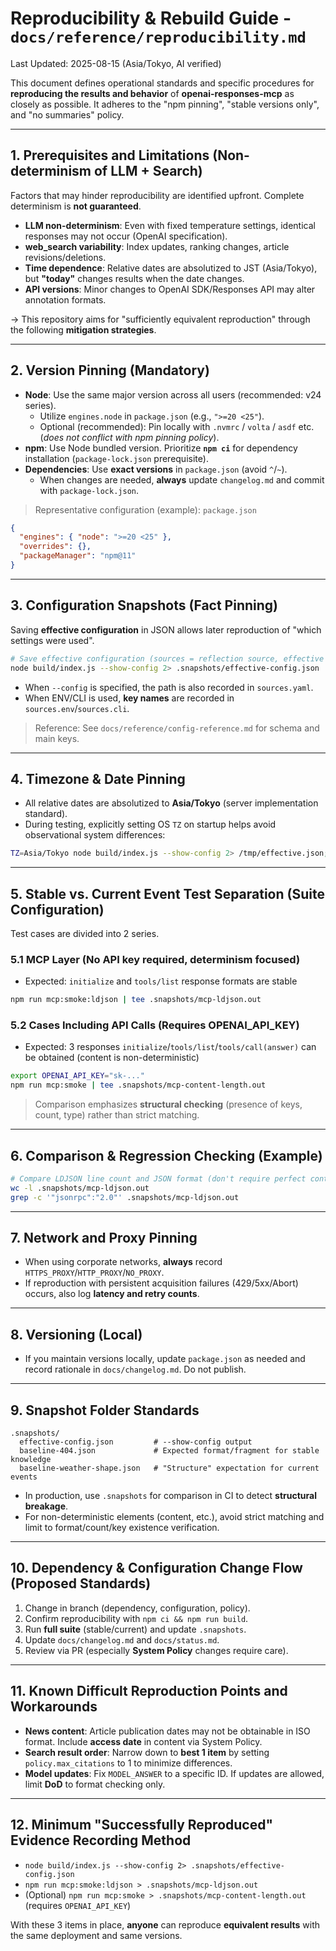 
# Reproducibility & Rebuild Guide - `docs/reference/reproducibility.md`
Last Updated: 2025-08-15 (Asia/Tokyo, AI verified)

This document defines operational standards and specific procedures for **reproducing the results and behavior** of **openai-responses-mcp** as closely as possible.
It adheres to the "npm pinning", "stable versions only", and "no summaries" policy.

---

## 1. Prerequisites and Limitations (Non-determinism of LLM + Search)
Factors that may hinder reproducibility are identified upfront. Complete determinism is **not guaranteed**.

- **LLM non-determinism**: Even with fixed temperature settings, identical responses may not occur (OpenAI specification).
- **web_search variability**: Index updates, ranking changes, article revisions/deletions.
- **Time dependence**: Relative dates are absolutized to JST (Asia/Tokyo), but **"today"** changes results when the date changes.
- **API versions**: Minor changes to OpenAI SDK/Responses API may alter annotation formats.

-> This repository aims for "sufficiently equivalent reproduction" through the following **mitigation strategies**.

---

## 2. Version Pinning (Mandatory)
- **Node**: Use the same major version across all users (recommended: v24 series).
  - Utilize `engines.node` in `package.json` (e.g., `">=20 <25"`).
  - Optional (recommended): Pin locally with `.nvmrc` / `volta` / `asdf` etc. (*does not conflict with npm pinning policy*).
- **npm**: Use Node bundled version. Prioritize **`npm ci`** for dependency installation (`package-lock.json` prerequisite).
- **Dependencies**: Use **exact versions** in `package.json` (avoid `^`/`~`).
  - When changes are needed, **always** update `changelog.md` and commit with `package-lock.json`.

> Representative configuration (example): `package.json`
```json
{
  "engines": { "node": ">=20 <25" },
  "overrides": {},
  "packageManager": "npm@11"
}
```

---

## 3. Configuration Snapshots (Fact Pinning)
Saving **effective configuration** in JSON allows later reproduction of "which settings were used".

```bash
# Save effective configuration (sources = reflection source, effective = actually used values)
node build/index.js --show-config 2> .snapshots/effective-config.json
```

- When `--config` is specified, the path is also recorded in `sources.yaml`.
- When ENV/CLI is used, **key names** are recorded in `sources.env`/`sources.cli`.

> Reference: See `docs/reference/config-reference.md` for schema and main keys.

---

## 4. Timezone & Date Pinning
- All relative dates are absolutized to **Asia/Tokyo** (server implementation standard).
- During testing, explicitly setting OS `TZ` on startup helps avoid observational system differences:
```bash
TZ=Asia/Tokyo node build/index.js --show-config 2> /tmp/effective.json; head -n 5 /tmp/effective.json
```

---

## 5. Stable vs. Current Event Test Separation (Suite Configuration)
Test cases are divided into 2 series.

### 5.1 MCP Layer (No API key required, determinism focused)
- Expected: `initialize` and `tools/list` response formats are stable
```bash
npm run mcp:smoke:ldjson | tee .snapshots/mcp-ldjson.out
```

### 5.2 Cases Including API Calls (Requires OPENAI_API_KEY)
- Expected: 3 responses `initialize`/`tools/list`/`tools/call(answer)` can be obtained (content is non-deterministic)
```bash
export OPENAI_API_KEY="sk-..."
npm run mcp:smoke | tee .snapshots/mcp-content-length.out
```

> Comparison emphasizes **structural checking** (presence of keys, count, type) rather than strict matching.

---

## 6. Comparison & Regression Checking (Example)
```bash
# Compare LDJSON line count and JSON format (don't require perfect content match)
wc -l .snapshots/mcp-ldjson.out
grep -c '"jsonrpc":"2.0"' .snapshots/mcp-ldjson.out
```

---

## 7. Network and Proxy Pinning
- When using corporate networks, **always** record `HTTPS_PROXY`/`HTTP_PROXY`/`NO_PROXY`.
- If reproduction with persistent acquisition failures (429/5xx/Abort) occurs, also log **latency and retry counts**.

---

## 8. Versioning (Local)
- If you maintain versions locally, update `package.json` as needed and record rationale in `docs/changelog.md`. Do not publish.

---

## 9. Snapshot Folder Standards
```
.snapshots/
  effective-config.json         # --show-config output
  baseline-404.json             # Expected format/fragment for stable knowledge
  baseline-weather-shape.json   # "Structure" expectation for current events
```
- In production, use `.snapshots` for comparison in CI to detect **structural breakage**.
- For non-deterministic elements (content, etc.), avoid strict matching and limit to format/count/key existence verification.

---

## 10. Dependency & Configuration Change Flow (Proposed Standards)
1. Change in branch (dependency, configuration, policy).
2. Confirm reproducibility with `npm ci && npm run build`.
3. Run **full suite** (stable/current) and update `.snapshots`.
4. Update `docs/changelog.md` and `docs/status.md`.
5. Review via PR (especially **System Policy** changes require care).

---

## 11. Known Difficult Reproduction Points and Workarounds
- **News content**: Article publication dates may not be obtainable in ISO format. Include **access date** in content via System Policy.
- **Search result order**: Narrow down to **best 1 item** by setting `policy.max_citations` to 1 to minimize differences.
- **Model updates**: Fix `MODEL_ANSWER` to a specific ID. If updates are allowed, limit **DoD** to format checking only.

---

## 12. Minimum "Successfully Reproduced" Evidence Recording Method
- `node build/index.js --show-config 2> .snapshots/effective-config.json`
- `npm run mcp:smoke:ldjson > .snapshots/mcp-ldjson.out`
- (Optional) `npm run mcp:smoke > .snapshots/mcp-content-length.out` (requires `OPENAI_API_KEY`)

With these 3 items in place, **anyone** can reproduce **equivalent results** with the same deployment and same versions.
